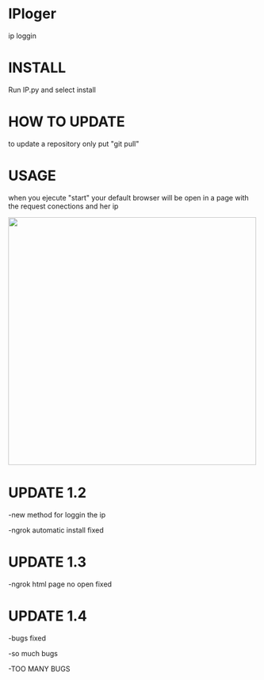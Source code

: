 # IPloger
ip loggin 

# INSTALL

Run IP.py and select install

# HOW TO UPDATE

to update a repository only put "git pull"

# USAGE

when you ejecute "start" your default browser will be open in a page with the request conections and her ip

<img width="500" src="https://media.discordapp.net/attachments/946682349662384138/969763573427503104/unknown.png" />
     
# UPDATE 1.2

-new method for loggin the ip

-ngrok automatic install fixed

# UPDATE 1.3

-ngrok html page no open fixed

# UPDATE 1.4

-bugs fixed

-so much bugs

-TOO MANY BUGS

